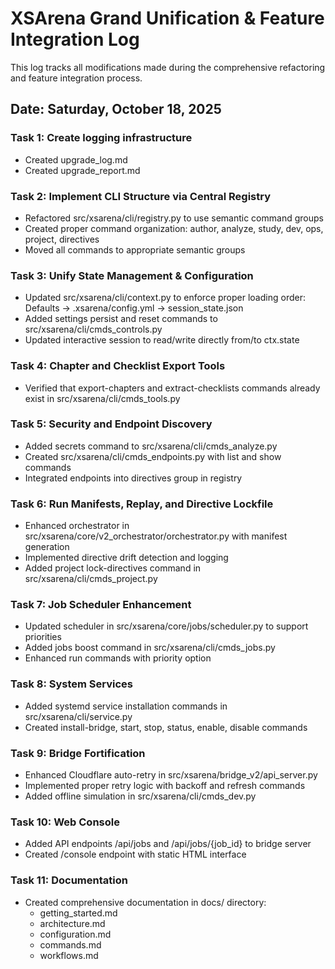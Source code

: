 # XSArena Grand Unification & Feature Integration Log

This log tracks all modifications made during the comprehensive refactoring and feature integration process.

## Date: Saturday, October 18, 2025

### Task 1: Create logging infrastructure
- Created upgrade_log.md
- Created upgrade_report.md

### Task 2: Implement CLI Structure via Central Registry
- Refactored src/xsarena/cli/registry.py to use semantic command groups
- Created proper command organization: author, analyze, study, dev, ops, project, directives
- Moved all commands to appropriate semantic groups

### Task 3: Unify State Management & Configuration
- Updated src/xsarena/cli/context.py to enforce proper loading order: Defaults → .xsarena/config.yml → session_state.json
- Added settings persist and reset commands to src/xsarena/cli/cmds_controls.py
- Updated interactive session to read/write directly from/to ctx.state

### Task 4: Chapter and Checklist Export Tools
- Verified that export-chapters and extract-checklists commands already exist in src/xsarena/cli/cmds_tools.py

### Task 5: Security and Endpoint Discovery
- Added secrets command to src/xsarena/cli/cmds_analyze.py
- Created src/xsarena/cli/cmds_endpoints.py with list and show commands
- Integrated endpoints into directives group in registry

### Task 6: Run Manifests, Replay, and Directive Lockfile
- Enhanced orchestrator in src/xsarena/core/v2_orchestrator/orchestrator.py with manifest generation
- Implemented directive drift detection and logging
- Added project lock-directives command in src/xsarena/cli/cmds_project.py

### Task 7: Job Scheduler Enhancement
- Updated scheduler in src/xsarena/core/jobs/scheduler.py to support priorities
- Added jobs boost command in src/xsarena/cli/cmds_jobs.py
- Enhanced run commands with priority option

### Task 8: System Services
- Added systemd service installation commands in src/xsarena/cli/service.py
- Created install-bridge, start, stop, status, enable, disable commands

### Task 9: Bridge Fortification
- Enhanced Cloudflare auto-retry in src/xsarena/bridge_v2/api_server.py
- Implemented proper retry logic with backoff and refresh commands
- Added offline simulation in src/xsarena/cli/cmds_dev.py

### Task 10: Web Console
- Added API endpoints /api/jobs and /api/jobs/{job_id} to bridge server
- Created /console endpoint with static HTML interface

### Task 11: Documentation
- Created comprehensive documentation in docs/ directory:
  - getting_started.md
  - architecture.md
  - configuration.md
  - commands.md
  - workflows.md
